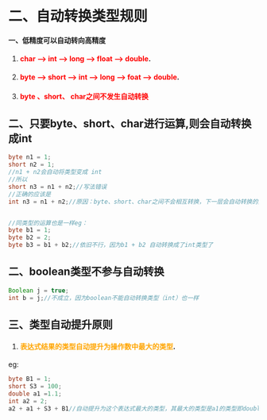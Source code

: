 # 二、自动转换类型规则

#### 一、低精度可以自动转向高精度

1. #### <font  color="red">char ——> int ——> long ——> float ——> double</font>.

2. #### <font  color="red">byte ——> short ——> int ——> long ——> foat ——> double</font>.

3. #### <font  color="red">byte 、short、 char之间不发生自动转换</font>

## 二、只要byte、short、char进行运算,则会自动转换成int

~~~java
byte n1 = 1;
short n2 = 1;
//n1 + n2会自动将类型变成 int
//所以
short n3 = n1 + n2;//写法错误
//正确的应该是
int n3 = n1 + n2;//原因：byte、short、char之间不会相互转换，下一层会自动转换的是int类型，所以会自动转换成int类型比较合理


//同类型的运算也是一样eg：
byte b1 = 1;
byte b2 = 2;
byte b3 = b1 + b2;//依旧不行，因为b1 + b2 自动转换成了int类型了
~~~

## 二、boolean类型不参与自动转换

~~~java
Boolean j = true;
int b = j;//不成立，因为boolean不能自动转换类型（int）也一样
~~~

## 三、类型自动提升原则

1. #### <font color = "orange">表达式结果的类型自动提升为操作数中最大的类型</font>.

eg:

~~~java
byte B1 = 1;
short S3 = 100;
double a1 =1.1;
int a2 = 2;
a2 + a1 + S3 + B1//自动提升为这个表达式最大的类型，其最大的类型是a1的类型即double类型
~~~

